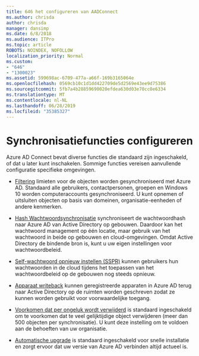 ```yaml
---
title: 646 het configureren van AADConnect
ms.author: chrisda
author: chrisda
manager: dansimp
ms.date: 6/8/2018
ms.audience: ITPro
ms.topic: article
ROBOTS: NOINDEX, NOFOLLOW
localization_priority: Normal
ms.custom:
- "646"
- "1300023"
ms.assetid: 599698ac-6709-477a-a66f-169b3165064e
ms.openlocfilehash: 0569cb10c1d1dd422709de5d2569e43ee9d75386
ms.sourcegitcommit: 5fb7a4b28859690020efdea630d03e70cc0e6334
ms.translationtype: MT
ms.contentlocale: nl-NL
ms.lasthandoff: 06/28/2019
ms.locfileid: "35385327"
---
```

# <a name="configure-sync-features"></a>Synchronisatiefuncties configureren

Azure AD Connect bevat diverse functies die standaard zijn ingeschakeld, of dat u later kunt inschakelen. Sommige functies vereisen aanvullende configuratie specifieke omgevingen.

- [Filtering](https://docs.microsoft.com/azure/active-directory/connect/active-directory-aadconnectsync-configure-filtering) limieten voor de objecten worden gesynchroniseerd met Azure AD. Standaard alle gebruikers, contactpersonen, groepen en Windows 10 worden computeraccounts gesynchroniseerd. U kunt opnemen of uitsluiten objecten op basis van domeinen, organisatie-eenheden of andere kenmerken.

- [Hash Wachtwoordsynchronisatie](https://docs.microsoft.com/azure/active-directory/connect/active-directory-aadconnectsync-implement-password-hash-synchronization) synchroniseert de wachtwoordhash naar Azure AD van Active Directory op gebouwen. Daardoor kan het wachtwoord management op één locatie, maar gebruik van het wachtwoord in beide op gebouwen en cloud-omgevingen. Omdat Active Directory de bindende bron is, kunt u uw eigen instellingen voor wachtwoordbeleid.

- [Self-wachtwoord opnieuw instellen (SSPR)](https://docs.microsoft.com/azure/active-directory/authentication/quickstart-sspr) kunnen gebruikers hun wachtwoorden in de cloud tijdens het toepassen van het wachtwoordbeleid op de gebouwen nog steeds opnieuw.

- [Apparaat writeback](https://docs.microsoft.com/azure/active-directory/connect/active-directory-aadconnect-feature-device-writeback) kunnen geregistreerde apparaten in Azure AD terug naar Active Directory op de ruimten worden geschreven zodat ze kunnen worden gebruikt voor voorwaardelijke toegang.

- [Voorkomen dat per ongeluk wordt verwijderd](https://docs.microsoft.com/azure/active-directory/connect/active-directory-aadconnectsync-feature-prevent-accidental-deletes) is standaard ingeschakeld om te voorkomen dat te veel gelijktijdige object verwijderen (meer dan 500 objecten per synchronisatie). U kunt deze instelling om te voldoen aan de behoeften van uw organisatie.

- [Automatische upgrade](https://docs.microsoft.com/azure/active-directory/connect/active-directory-aadconnect-feature-automatic-upgrade) is standaard ingeschakeld voor snelle installatie en zorgt ervoor dat uw versie van Azure AD verbinden altijd actueel is.
